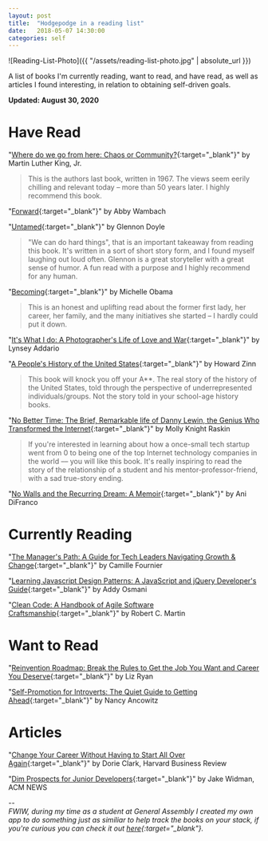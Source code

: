 ```yaml
---
layout: post
title:  "Hodgepodge in a reading list"
date:   2018-05-07 14:30:00
categories: self
---
```

![Reading-List-Photo]({{ "/assets/reading-list-photo.jpg" | absolute_url }})

A list of books I'm currently reading, want to read, and have read, as well as articles I found interesting, in relation to obtaining self-driven goals.

**Updated: August 30, 2020**

# Have Read

"[Where do we go from here: Chaos or Community?](https://www.amazon.com/gp/product/0807000671/){:target="_blank"}" by Martin Luther King, Jr.
>This is the authors last book, written in 1967. The views seem eerily chilling and relevant today – more than 50 years later. I highly recommend this book.

"[Forward](https://www.amazon.com/gp/product/006246700X/){:target="_blank"}" by Abby Wambach

"[Untamed](https://www.amazon.com/gp/product/1984801252/){:target="_blank"}" by Glennon Doyle
>"We can do hard things", that is an important takeaway from reading this book. It's written in a sort of short story form, and I found myself laughing out loud often. Glennon is a great storyteller with a great sense of humor. A fun read with a purpose and I highly recommend for any human.

"[Becoming](https://www.amazon.com/gp/product/1524763136/){:target="_blank"}" by Michelle Obama
>This is an honest and uplifting read about the former first lady, her career, her family, and the many initiatives she started – I hardly could put it down.

"[It's What I do: A Photographer's Life of Love and War](https://www.amazon.com/Its-What-Do-Photographers-Life/dp/0143128418){:target="_blank"}" by Lynsey Addario

"[A People's History of the United States](https://www.amazon.com/gp/product/B015XEWZHI/){:target="_blank"}" by Howard Zinn
>This book will knock you off your A**. The real story of the history of the United States, told through the perspective of underrepresented individuals/groups. Not the story told in your school-age history books.

"[No Better Time: The Brief, Remarkable life of Danny Lewin, the Genius Who Transformed the Internet](https://www.amazon.com/No-Better-Time-Remarkable-Transformed/dp/0306821664/){:target="_blank"}" by Molly Knight Raskin<br />
>If you're interested in learning about how a once-small tech startup went from 0 to being one of the top Internet technology companies in the world –– you will like this book. It's really inspiring to read the story of the relationship of a student and his mentor-professor-friend, with a sad true-story ending.

"[No Walls and the Recurring Dream: A Memoir](https://www.amazon.com/gp/product/B07JYSMCK1/){:target="_blank"}" by Ani DiFranco

# Currently Reading

"[The Manager's Path: A Guide for Tech Leaders Navigating Growth & Change](https://www.amazon.com/gp/product/1491973897){:target="_blank"}" by Camille Fournier

"[Learning Javascript Design Patterns: A JavaScript and jQuery Developer's Guide](https://www.amazon.com/gp/product/1449331815/){:target="_blank"}" by Addy Osmani

"[Clean Code: A Handbook of Agile Software Craftsmanship](https://www.amazon.com/gp/product/B001GSTOAM/){:target="_blank"}" by Robert C. Martin

# Want to Read

"[Reinvention Roadmap: Break the Rules to Get the Job You Want and Career You Deserve](https://www.amazon.com/dp/1942952686/){:target="_blank"}" by Liz Ryan

"[Self-Promotion for Introverts: The Quiet Guide to Getting Ahead](https://www.amazon.com/dp/007159129X/){:target="_blank"}" by Nancy Ancowitz

# Articles

"[Change Your Career Without Having to Start All Over Again](https://hbr.org/2016/05/change-your-career-without-having-to-start-all-over-again){:target="_blank"}" by Dorie Clark, Harvard Business Review

"[Dim Prospects for Junior Developers](https://cacm.acm.org/news/227467-dim-prospects-for-junior-developers/fulltext){:target="_blank"}" by Jake Widman, ACM NEWS

-- <br>
*FWIW, during my time as a student at General Assembly I created my own app to do something just as similiar to help track the books on your stack, if you're curious you can check it out [here](https://aliciapflaumer.github.io/got-reads-front-end/){:target="_blank"}.*
